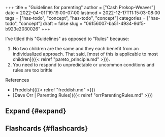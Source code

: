 +++
title = "Guidelines for parenting"
author = ["Cash Prokop-Weaver"]
date = 2022-04-01T19:19:00-07:00
lastmod = 2022-12-17T11:15:03-08:00
tags = ["has-todo", "concept", "has-todo", "concept"]
categories = ["has-todo", "concept"]
draft = false
slug = "06156007-ba51-4934-9df5-b923e2030026"
+++

I've titled this "Guidelines" as opposed to "Rules" because:

1.  No two children are the same and they each benefit from an individualized approach. That said, [most of this is applicable to most children]({{< relref "pareto_principle.md" >}}).
2.  You need to respond to unpredictable or uncommon conditions and rules are too brittle

References

-   [Freddish]({{< relref "freddish.md" >}})
-   [Dave Orr | Parenting Rules]({{< relref "orrParentingRules.md" >}})


## Expand {#expand}


## Flashcards {#flashcards}
